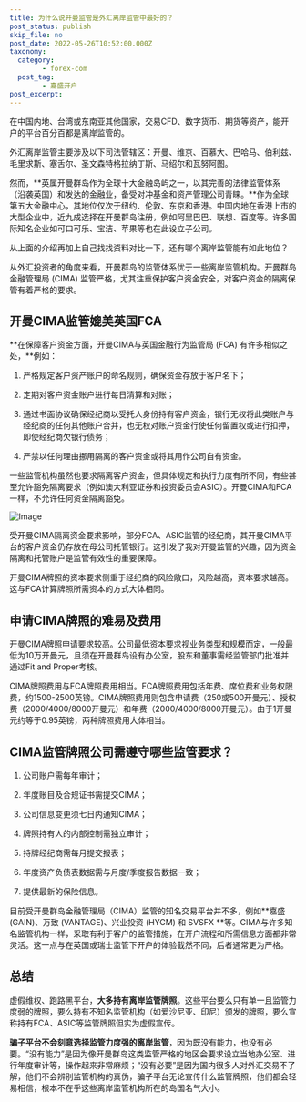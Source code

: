 ```yaml
---
title: 为什么说开曼监管是外汇离岸监管中最好的？
post_status: publish
skip_file: no
post_date: 2022-05-26T10:52:00.000Z
taxonomy:
  category:
        - forex-com
  post_tag:
        - 嘉盛开户
post_excerpt: 
---
```

在中国内地、台湾或东南亚其他国家，交易CFD、数字货币、期货等资产，能开户的平台百分百都是离岸监管的。

外汇离岸监管主要涉及以下司法管辖区：开曼、维京、百慕大、巴哈马、伯利兹、毛里求斯、塞舌尔、圣文森特格拉纳丁斯、马绍尔和瓦努阿图。

然而，**英属开曼群岛作为全球十大金融岛屿之一，以其完善的法律监管体系（沿袭英国）和发达的金融业，备受对冲基金和资产管理公司青睐。**作为全球第五大金融中心，其地位仅次于纽约、伦敦、东京和香港。中国内地在香港上市的大型企业中，近九成选择在开曼群岛注册，例如阿里巴巴、联想、百度等。许多国际知名企业如可口可乐、宝洁、苹果等也在此设立子公司。

从上面的介绍再加上自己找找资料对比一下，还有哪个离岸监管能有如此地位？

从外汇投资者的角度来看，开曼群岛的监管体系优于一些离岸监管机构。开曼群岛金融管理局 (CIMA) 监管严格，尤其注重保护客户资金安全，对客户资金的隔离保管有着严格的要求。

## 开曼CIMA监管媲美英国FCA

**在保障客户资金方面，开曼CIMA与英国金融行为监管局 (FCA) 有许多相似之处，**例如：

1. 严格规定客户资产账户的命名规则，确保资金存放于客户名下；

1. 定期对客户资金账户进行每日清算和对账；

1. 通过书面协议确保经纪商以受托人身份持有客户资金，银行无权将此类账户与经纪商的任何其他账户合并，也无权对账户资金行使任何留置权或进行扣押，即使经纪商欠银行债务；

1. 严禁以任何理由挪用隔离的客户资金或将其用作公司自有资金。

一些监管机构虽然也要求隔离客户资金，但具体规定和执行力度有所不同，有些甚至允许豁免隔离要求（例如澳大利亚证券和投资委员会ASIC）。开曼CIMA和FCA一样，不允许任何资金隔离豁免。

![Image](https://prod-files-secure.s3.us-west-2.amazonaws.com/39ed1227-6d7d-4570-be36-9ccd4a2c4241/bd849744-3fcb-4a37-8312-357962c8f065/image.png?X-Amz-Algorithm=AWS4-HMAC-SHA256&X-Amz-Content-Sha256=UNSIGNED-PAYLOAD&X-Amz-Credential=ASIAZI2LB4666EPMTTVA%2F20250827%2Fus-west-2%2Fs3%2Faws4_request&X-Amz-Date=20250827T041341Z&X-Amz-Expires=3600&X-Amz-Security-Token=IQoJb3JpZ2luX2VjECsaCXVzLXdlc3QtMiJIMEYCIQDSgYlkL%2BD9rbpGX4cPo7F9W0WQkYegQ2MbolujtwyWWwIhAIRNzHYDQMO1vdJM3SkdiW40F9M1SF2X4LlZekwAxA1hKogECIT%2F%2F%2F%2F%2F%2F%2F%2F%2F%2FwEQABoMNjM3NDIzMTgzODA1Igw7qRLg5Hq1QPqrpzAq3AMvvCI6oNWnnVKLcWqF0lIrromSuld5OPoZHHFr9EunfYvlC3e%2FfSEerSCUpS8ziq30dkvAxxJnYORnOjH3dniqh2vjNNu%2FBv9laKeP4dXkkzvJVqYTsCDG4e1iOMtH7TMGFaEYPV74YbVFaPK60nQzsdvJgYS0ybJ7NiMIALs%2FLMBJheJFVpU56q7j3A8dSLGbTMLPElKxC2ZlARL4Q68FDMkBLde0spRPCQmPmbo%2BG0%2FSyRpjZ%2FC44DNguYKvPVKTUxd%2BEnFNZSpPG32KRcnVUhEt4GmlvDYd%2FGDurDDVx8NZCpvuQG8tmxw6V4QM%2F%2FsC03lMIW%2Bk71WAXCq80wHfOsesI%2FbPkE6A%2FVlDYiELuWdGUYASEco46l89kHH8S%2FxXOZlnLUsR6TU5mMKAKyYVAWFXZPQ5CGgkTi0USs2aGikFSW9dcaCH4G7lMzgGn63MK6YMUSS432qN7Bk7chnJgiVVh3aIPbRJc0tyQVbHC9qcqlF7JdRfKi9SV3Ot8WZ4gzr2xqE5lUi%2Bo4UAR0g8Z6hU%2Bjvn7pj4ZSSw3FnuF2A%2F09yPkiqRMn4Xcx%2FOagagYjpwDTUAKIjXFVLLITk04GEPq7X4lYWUbELYOMX1fFBHp4ytyRMDXNIPSDDT8LnFBjqkAepV%2Fnk6OUld0YO4cwISWwQacbvx3PlB6uiugZhf42tOuqWint2XS7716N0j5VaokDgRTQw5AJPpTDXu0%2BOEsPqWU6oPDLD5YUsnUeIb0uie17a3%2FNi%2BJKI0whXZJBQjOZmvRH3SauUcvqPIS5mYix35K6MX5QXp50nBGX9A3fJjWndwHQHlyxUhR69ZXlIoZxZbe5YQbdsZvU0Kjxm3WrzEUBKI&X-Amz-Signature=8176171e268c0f873e897f57de4bfb4cb610cbf2bda6d8ef0b4e441630b61659&X-Amz-SignedHeaders=host&x-amz-checksum-mode=ENABLED&x-id=GetObject)

受开曼CIMA隔离资金要求影响，部分FCA、ASIC监管的经纪商，其开曼CIMA平台的客户资金仍存放在母公司托管银行。这引发了我对开曼监管的兴趣，因为资金隔离和托管账户是监管有效性的重要保障。

开曼CIMA牌照的资本要求侧重于经纪商的风险敞口，风险越高，资本要求越高。这与FCA计算牌照所需资本的方式大体相同。

## **申请CIMA牌照的难易及费用**

开曼CIMA牌照申请要求较高。公司最低资本要求视业务类型和规模而定，一般最低为10万开曼元，且须在开曼群岛设有办公室，股东和董事需经监管部门批准并通过Fit and Proper考核。

CIMA牌照费用与FCA牌照费用相当。FCA牌照费用包括年费、席位费和业务权限费，约1500-2500英镑。CIMA牌照费用则包含申请费（250或500开曼元）、授权费（2000/4000/8000开曼元）和年费（2000/4000/8000开曼元）。由于1开曼元约等于0.95英镑，两种牌照费用大体相当。

## CIMA监管牌照公司需遵守哪些监管要求？

1. 公司账户需每年审计；

1. 年度账目及合规证书需提交CIMA；

1. 公司信息变更须七日内通知CIMA；

1. 牌照持有人的内部控制需独立审计；

1. 持牌经纪商需每月提交报表；

1. 年度资产负债表数据需与月度/季度报告数据一致；

1. 提供最新的保险信息。

目前受开曼群岛金融管理局（CIMA）监管的知名交易平台并不多，例如**嘉盛 (GAIN)、万致 (VANTAGE)、兴业投资 (HYCM) 和 SVSFX **等。CIMA与许多知名监管机构一样，采取有利于客户的监管措施，在开户流程和所需信息方面都非常灵活。这一点与在英国或瑞士监管下开户的体验截然不同，后者通常更为严格。

## 总结

虚假维权、跑路黑平台，**大多持有离岸监管牌照**。这些平台要么只有单一且监管力度弱的牌照，要么持有不知名监管机构（如爱沙尼亚、印尼）颁发的牌照，要么宣称持有FCA、ASIC等监管牌照但实为虚假宣传。

**骗子平台不会刻意选择监管力度强的离岸监管**，因为既没有能力，也没有必要。“没有能力”是因为像开曼群岛这类监管严格的地区会要求设立当地办公室、进行年度审计等，操作起来非常麻烦；“没有必要”是因为国内很多人对外汇交易不了解，他们不会辨别监管机构的真伪，骗子平台无论宣传什么监管牌照，他们都会轻易相信，根本不在乎这些离岸监管机构所在的岛国名气大小。
